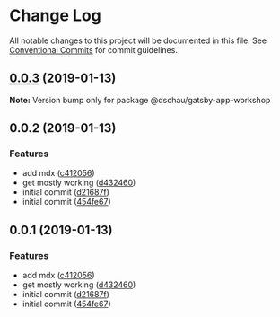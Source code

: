 # Change Log

All notable changes to this project will be documented in this file.
See [Conventional Commits](https://conventionalcommits.org) for commit guidelines.

## [0.0.3](https://github.com/gatsbyjs/gatsby-starter-default/compare/@dschau/gatsby-app-workshop@0.0.2...@dschau/gatsby-app-workshop@0.0.3) (2019-01-13)

**Note:** Version bump only for package @dschau/gatsby-app-workshop

## 0.0.2 (2019-01-13)

### Features

- add mdx ([c412056](https://github.com/gatsbyjs/gatsby-starter-default/commit/c412056))
- get mostly working ([d432460](https://github.com/gatsbyjs/gatsby-starter-default/commit/d432460))
- initial commit ([d21687f](https://github.com/gatsbyjs/gatsby-starter-default/commit/d21687f))
- initial commit ([454fe67](https://github.com/gatsbyjs/gatsby-starter-default/commit/454fe67))

## 0.0.1 (2019-01-13)

### Features

- add mdx ([c412056](https://github.com/gatsbyjs/gatsby-starter-default/commit/c412056))
- get mostly working ([d432460](https://github.com/gatsbyjs/gatsby-starter-default/commit/d432460))
- initial commit ([d21687f](https://github.com/gatsbyjs/gatsby-starter-default/commit/d21687f))
- initial commit ([454fe67](https://github.com/gatsbyjs/gatsby-starter-default/commit/454fe67))

